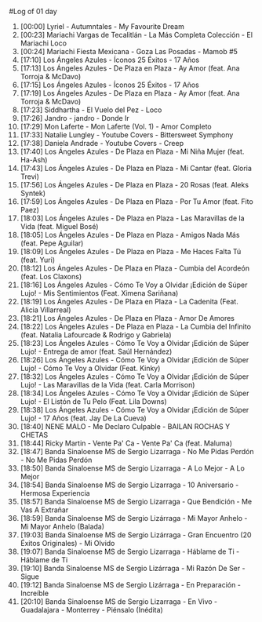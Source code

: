 #Log of 01 day

1. [00:00] Lyriel - Autumntales - My Favourite Dream
1. [00:23] Mariachi Vargas de Tecalitlán - La Más Completa Colección - El Mariachi Loco
1. [00:24] Mariachi Fiesta Mexicana - Goza Las Posadas - Mamob #5
1. [17:10] Los Ángeles Azules - Íconos 25 Éxitos - 17 Años
1. [17:13] Los Ángeles Azules - De Plaza en Plaza - Ay Amor (feat. Ana Torroja & McDavo)
1. [17:15] Los Ángeles Azules - Íconos 25 Éxitos - 17 Años
1. [17:19] Los Ángeles Azules - De Plaza en Plaza - Ay Amor (feat. Ana Torroja & McDavo)
1. [17:23] Siddhartha - El Vuelo del Pez - Loco
1. [17:26] Jandro - jandro - Donde Ir
1. [17:29] Mon Laferte - Mon Laferte (Vol. 1) - Amor Completo
1. [17:33] Natalie Lungley - Youtube Covers - Bittersweet Symphony
1. [17:38] Daniela Andrade - Youtube Covers - Creep
1. [17:40] Los Ángeles Azules - De Plaza en Plaza - Mi Niña Mujer (feat. Ha-Ash)
1. [17:43] Los Ángeles Azules - De Plaza en Plaza - Mi Cantar (feat. Gloria Trevi)
1. [17:56] Los Ángeles Azules - De Plaza en Plaza - 20 Rosas (feat. Aleks Syntek)
1. [17:59] Los Ángeles Azules - De Plaza en Plaza - Por Tu Amor (feat. Fito Paez)
1. [18:03] Los Ángeles Azules - De Plaza en Plaza - Las Maravillas de la Vida (feat. Miguel Bosé)
1. [18:05] Los Ángeles Azules - De Plaza en Plaza - Amigos Nada Más (feat. Pepe Aguilar)
1. [18:09] Los Ángeles Azules - De Plaza en Plaza - Me Haces Falta Tú (feat. Yuri)
1. [18:12] Los Ángeles Azules - De Plaza en Plaza - Cumbia del Acordeón (feat. Los Claxons)
1. [18:16] Los Ángeles Azules - Cómo Te Voy a Olvidar ¡Edición de Súper Lujo! - Mis Sentimientos (Feat. Ximena Sariñana)
1. [18:19] Los Ángeles Azules - De Plaza en Plaza - La Cadenita (Feat. Alicia Villarreal)
1. [18:21] Los Ángeles Azules - De Plaza en Plaza - Amor De Amores
1. [18:22] Los Ángeles Azules - De Plaza en Plaza - La Cumbia del Infinito (feat. Natalia Lafourcade & Rodrigo y Gabriela)
1. [18:23] Los Ángeles Azules - Cómo Te Voy a Olvidar ¡Edición de Súper Lujo! - Entrega de amor (feat. Saúl Hernández)
1. [18:26] Los Ángeles Azules - Cómo Te Voy a Olvidar ¡Edición de Súper Lujo! - Cómo Te Voy a Olvidar (Feat. Kinky)
1. [18:32] Los Ángeles Azules - Cómo Te Voy a Olvidar ¡Edición de Súper Lujo! - Las Maravillas de la Vida (feat. Carla Morrison)
1. [18:34] Los Ángeles Azules - Cómo Te Voy a Olvidar ¡Edición de Súper Lujo! - El Listón de Tu Pelo (Feat. Lila Downs)
1. [18:38] Los Ángeles Azules - Cómo Te Voy a Olvidar ¡Edición de Súper Lujo! - 17 Años (feat. Jay De La Cueva)
1. [18:40] NENE MALO - Me Declaro Culpable - BAILAN ROCHAS Y CHETAS
1. [18:44] Ricky Martin - Vente Pa' Ca - Vente Pa' Ca (feat. Maluma)
1. [18:47] Banda Sinaloense MS de Sergio Lizarraga - No Me Pidas Perdón - No Me Pidas Perdón
1. [18:50] Banda Sinaloense MS de Sergio Lizarraga - A Lo Mejor - A Lo Mejor
1. [18:54] Banda Sinaloense MS de Sergio Lizarraga - 10 Aniversario - Hermosa Experiencia
1. [18:57] Banda Sinaloense MS de Sergio Lizarraga - Que Bendición - Me Vas A Extrañar
1. [18:59] Banda Sinaloense MS de Sergio Lizárraga - Mi Mayor Anhelo - Mi Mayor Anhelo (Balada)
1. [19:03] Banda Sinaloense MS de Sergio Lizárraga - Gran Encuentro (20 Éxitos Originales) - Mi Olvido
1. [19:07] Banda Sinaloense MS de Sergio Lizarraga - Háblame de Ti - Háblame de Ti
1. [19:10] Banda Sinaloense MS de Sergio Lizárraga - Mi Razón De Ser - Sigue
1. [19:12] Banda Sinaloense MS de Sergio Lizárraga - En Preparación - Increíble
1. [20:10] Banda Sinaloense MS de Sergio Lizarraga - En Vivo - Guadalajara - Monterrey - Piénsalo (Inédita)

